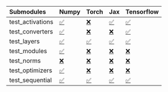 | Submodules       | Numpy                                                                                                                           | Torch                                                                                                                           | Jax                                                                                                                             | Tensorflow                                                                                                                      |
|:-----------------|:--------------------------------------------------------------------------------------------------------------------------------|:--------------------------------------------------------------------------------------------------------------------------------|:--------------------------------------------------------------------------------------------------------------------------------|:--------------------------------------------------------------------------------------------------------------------------------|
| test_activations | <a href="https://github.com/unifyai/ivy/runs/8126319700?check_suite_focus=true" rel="noopener noreferrer" target="_blank">✅</a> | <a href="https://github.com/unifyai/ivy/runs/8126320101?check_suite_focus=true" rel="noopener noreferrer" target="_blank">❌</a> | <a href="https://github.com/unifyai/ivy/runs/8126320461?check_suite_focus=true" rel="noopener noreferrer" target="_blank">✅</a> | <a href="https://github.com/unifyai/ivy/runs/8126320895?check_suite_focus=true" rel="noopener noreferrer" target="_blank">✅</a> |
| test_converters  | <a href="https://github.com/unifyai/ivy/runs/8126319744?check_suite_focus=true" rel="noopener noreferrer" target="_blank">✅</a> | <a href="https://github.com/unifyai/ivy/runs/8126320154?check_suite_focus=true" rel="noopener noreferrer" target="_blank">❌</a> | <a href="https://github.com/unifyai/ivy/runs/8126320535?check_suite_focus=true" rel="noopener noreferrer" target="_blank">❌</a> | <a href="https://github.com/unifyai/ivy/runs/8126320942?check_suite_focus=true" rel="noopener noreferrer" target="_blank">✅</a> |
| test_layers      | <a href="https://github.com/unifyai/ivy/runs/8126319822?check_suite_focus=true" rel="noopener noreferrer" target="_blank">✅</a> | <a href="https://github.com/unifyai/ivy/runs/8126320208?check_suite_focus=true" rel="noopener noreferrer" target="_blank">✅</a> | <a href="https://github.com/unifyai/ivy/runs/8126320578?check_suite_focus=true" rel="noopener noreferrer" target="_blank">✅</a> | <a href="https://github.com/unifyai/ivy/runs/8126321012?check_suite_focus=true" rel="noopener noreferrer" target="_blank">✅</a> |
| test_modules     | <a href="https://github.com/unifyai/ivy/runs/8126319879?check_suite_focus=true" rel="noopener noreferrer" target="_blank">✅</a> | <a href="https://github.com/unifyai/ivy/runs/8126320253?check_suite_focus=true" rel="noopener noreferrer" target="_blank">❌</a> | <a href="https://github.com/unifyai/ivy/runs/8126320628?check_suite_focus=true" rel="noopener noreferrer" target="_blank">❌</a> | <a href="https://github.com/unifyai/ivy/runs/8126321085?check_suite_focus=true" rel="noopener noreferrer" target="_blank">❌</a> |
| test_norms       | <a href="https://github.com/unifyai/ivy/runs/8126319950?check_suite_focus=true" rel="noopener noreferrer" target="_blank">❌</a> | <a href="https://github.com/unifyai/ivy/runs/8126320301?check_suite_focus=true" rel="noopener noreferrer" target="_blank">❌</a> | <a href="https://github.com/unifyai/ivy/runs/8126320678?check_suite_focus=true" rel="noopener noreferrer" target="_blank">❌</a> | <a href="https://github.com/unifyai/ivy/runs/8126321134?check_suite_focus=true" rel="noopener noreferrer" target="_blank">❌</a> |
| test_optimizers  | <a href="https://github.com/unifyai/ivy/runs/8126320000?check_suite_focus=true" rel="noopener noreferrer" target="_blank">✅</a> | <a href="https://github.com/unifyai/ivy/runs/8126320365?check_suite_focus=true" rel="noopener noreferrer" target="_blank">❌</a> | <a href="https://github.com/unifyai/ivy/runs/8126320735?check_suite_focus=true" rel="noopener noreferrer" target="_blank">❌</a> | <a href="https://github.com/unifyai/ivy/runs/8126321181?check_suite_focus=true" rel="noopener noreferrer" target="_blank">❌</a> |
| test_sequential  | <a href="https://github.com/unifyai/ivy/runs/8126320048?check_suite_focus=true" rel="noopener noreferrer" target="_blank">✅</a> | <a href="https://github.com/unifyai/ivy/runs/8126320420?check_suite_focus=true" rel="noopener noreferrer" target="_blank">✅</a> | <a href="https://github.com/unifyai/ivy/runs/8126320828?check_suite_focus=true" rel="noopener noreferrer" target="_blank">✅</a> | <a href="https://github.com/unifyai/ivy/runs/8126321250?check_suite_focus=true" rel="noopener noreferrer" target="_blank">✅</a> |